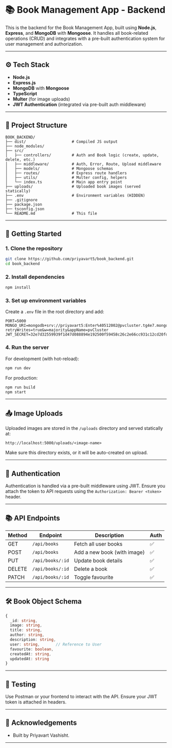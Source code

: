 # 📚 Book Management App - Backend

This is the backend for the Book Management App, built using **Node.js**, **Express**, and **MongoDB** with **Mongoose**. It handles all book-related operations (CRUD) and integrates with a pre-built authentication system for user management and authorization.

---

## ⚙️ Tech Stack

- **Node.js**
- **Express.js**
- **MongoDB** with **Mongoose**
- **TypeScript**
- **Multer** (for image uploads)
- **JWT Authentication** (integrated via pre-built auth middleware)

---

## 📁 Project Structure

```
BOOK_BACKEND/
├── dist/                    # Compiled JS output
├── node_modules/
├── src/
│   ├── controllers/         # Auth and Book logic (create, update, delete, etc.)
│   ├── middleware/          # Auth, Error, Route, Upload middleware
│   ├── models/              # Mongoose schemas
│   ├── routes/              # Express route handlers
│   ├── utils/               # Multer config, helpers
│   └── index.ts             # Main app entry point
├── uploads/                 # Uploaded book images (served statically)
├── .env                     # Environment variables (HIDDEN)
├── .gitignore
├── package.json
├── tsconfig.json
└── README.md                # This file
```

---

## 🚀 Getting Started

### 1. Clone the repository

```bash
git clone https://github.com/priyavart5/book_backend.git
cd book_backend
```

### 2. Install dependencies

```bash
npm install
```

### 3. Set up environment variables

Create a `.env` file in the root directory and add:

```env
PORT=5000
MONGO_URI=mongodb+srv://priyavart5:Enter%40512002@pvcluster.tg4e7.mongodb.net/book_assessment?retryWrites=true&w=majority&appName=pvCluster
JWT_SECRET=32e7d32559939f1d47d088894e192500f59458c26c2e66cc931c12cd20fda83d
```

### 4. Run the server

For development (with hot-reload):

```bash
npm run dev
```

For production:

```bash
npm run build
npm start
```

---

## 📤 Image Uploads

Uploaded images are stored in the `/uploads` directory and served statically at:

```
http://localhost:5000/uploads/<image-name>
```

Make sure this directory exists, or it will be auto-created on upload.

---

## 🔐 Authentication

Authentication is handled via a pre-built middleware using JWT. Ensure you attach the token to API requests using the `Authorization: Bearer <token>` header.

---

## 📚 API Endpoints

| Method | Endpoint             | Description                | Auth |
|--------|----------------------|----------------------------|------|
| GET    | `/api/books`         | Fetch all user books       | ✅   |
| POST   | `/api/books`         | Add a new book (with image)| ✅   |
| PUT    | `/api/books/:id`     | Update book details        | ✅   |
| DELETE | `/api/books/:id`     | Delete a book              | ✅   |
| PATCH  | `/api/books/:id`     | Toggle favourite           | ✅   |

---

## 🛠️ Book Object Schema

```ts
{
  _id: string,
  image: string,
  title: string,
  author: string,
  description: string,
  user: string,       // Reference to User
  favourite: boolean,
  createdAt: string,
  updatedAt: string
}
```

---

## 🧪 Testing

Use Postman or your frontend to interact with the API. Ensure your JWT token is attached in headers.

---

## 🙌 Acknowledgements

- Built by Priyavart Vashisht.

---
